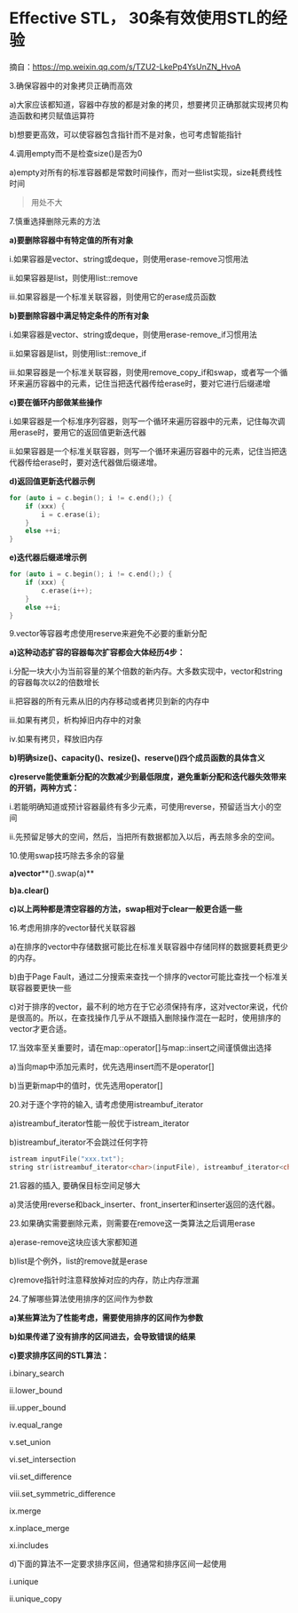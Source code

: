 # Effective STL， 30条有效使用STL的经验

摘自：https://mp.weixin.qq.com/s/TZU2-LkePp4YsUnZN_HvoA



3.确保容器中的对象拷贝正确而高效

a)大家应该都知道，容器中存放的都是对象的拷贝，想要拷贝正确那就实现拷贝构造函数和拷贝赋值运算符

b)想要更高效，可以使容器包含指针而不是对象，也可考虑智能指针



4.调用empty而不是检查size()是否为0

a)empty对所有的标准容器都是常数时间操作，而对一些list实现，size耗费线性时间

> 用处不大



7.慎重选择删除元素的方法

**a)要删除容器中有特定值的所有对象**

i.如果容器是vector、string或deque，则使用erase-remove习惯用法

ii.如果容器是list，则使用list::remove

iii.如果容器是一个标准关联容器，则使用它的erase成员函数

**b)要删除容器中满足特定条件的所有对象**

i.如果容器是vector、string或deque，则使用erase-remove_if习惯用法

ii.如果容器是list，则使用list::remove_if

iii.如果容器是一个标准关联容器，则使用remove_copy_if和swap，或者写一个循环来遍历容器中的元素，记住当把迭代器传给erase时，要对它进行后缀递增

**c)要在循环内部做某些操作**

i.如果容器是一个标准序列容器，则写一个循环来遍历容器中的元素，记住每次调用erase时，要用它的返回值更新迭代器

ii.如果容器是一个标准关联容器，则写一个循环来遍历容器中的元素，记住当把迭代器传给erase时，要对迭代器做后缀递增。

**d)返回值更新迭代器示例**

```C++
for (auto i = c.begin(); i != c.end();) {
    if (xxx) {
        i = c.erase(i);    
    }
    else ++i;
}
```

**e)迭代器后缀递增示例**

```cpp
for (auto i = c.begin(); i != c.end();) {
    if (xxx) {
        c.erase(i++);    
    }
    else ++i;
}
```



9.vector等容器考虑使用reserve来避免不必要的重新分配

**a)这种动态扩容的容器每次扩容都会大体经历4步：**

i.分配一块大小为当前容量的某个倍数的新内存。大多数实现中，vector和string的容器每次以2的倍数增长

ii.把容器的所有元素从旧的内存移动或者拷贝到新的内存中

iii.如果有拷贝，析构掉旧内存中的对象

iv.如果有拷贝，释放旧内存

**b)明确size()、capacity()、resize()、reserve()四个成员函数的具体含义**

**c)reserve能使重新分配的次数减少到最低限度，避免重新分配和迭代器失效带来的开销，两种方式：**

i.若能明确知道或预计容器最终有多少元素，可使用reverse，预留适当大小的空间

ii.先预留足够大的空间，然后，当把所有数据都加入以后，再去除多余的空间。



10.使用swap技巧除去多余的容量

**a)vector****().swap(a)**

**b)a.clear()**

**c)以上两种都是清空容器的方法，swap相对于clear一般更合适一些**



16.考虑用排序的vector替代关联容器

a)在排序的vector中存储数据可能比在标准关联容器中存储同样的数据要耗费更少的内存。

b)由于Page Fault，通过二分搜索来查找一个排序的vector可能比查找一个标准关联容器要更快一些

c)对于排序的vector，最不利的地方在于它必须保持有序，这对vector来说，代价是很高的。所以，在查找操作几乎从不跟插入删除操作混在一起时，使用排序的vector才更合适。



17.当效率至关重要时，请在map::operator[]与map::insert之间谨慎做出选择

a)当向map中添加元素时，优先选用insert而不是operator[]

b)当更新map中的值时，优先选用operator[]



20.对于逐个字符的输入, 请考虑使用istreambuf_iterator

a)istreambuf_iterator性能一般优于istream_iterator

b)istreambuf_iterator不会跳过任何字符

```cpp
istream inputFile("xxx.txt");
string str(istreambuf_iterator<char>(inputFile), istreambuf_iterator<char>());
```



21.容器的插入, 要确保目标空间足够大

a)灵活使用reverse和back_inserter、front_inserter和inserter返回的迭代器。



23.如果确实需要删除元素，则需要在remove这一类算法之后调用erase

a)erase-remove这块应该大家都知道

b)list是个例外，list的remove就是erase

c)remove指针时注意释放掉对应的内存，防止内存泄漏



24.了解哪些算法使用排序的区间作为参数

**a)某些算法为了性能考虑，需要使用排序的区间作为参数**

**b)如果传递了没有排序的区间进去，会导致错误的结果**

**c)要求排序区间的STL算法：**

i.binary_search

ii.lower_bound

iii.upper_bound

iv.equal_range

v.set_union

vi.set_intersection

vii.set_difference

viii.set_symmetric_difference

ix.merge

x.inplace_merge

xi.includes

d)下面的算法不一定要求排序区间，但通常和排序区间一起使用

i.unique

ii.unique_copy







